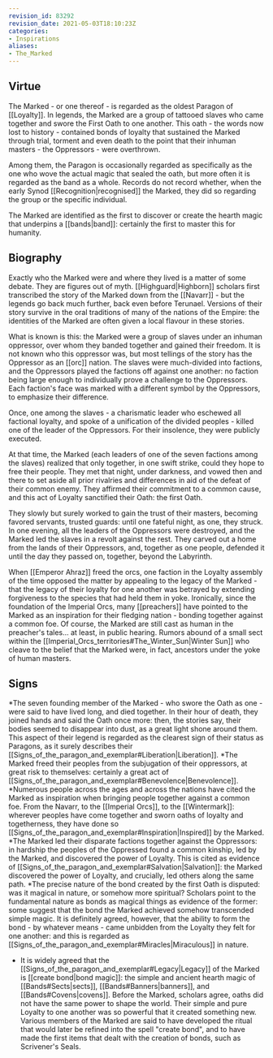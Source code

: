```yaml
---
revision_id: 83292
revision_date: 2021-05-03T18:10:23Z
categories:
- Inspirations
aliases:
- The_Marked
---
```


## Virtue
The Marked - or one thereof - is regarded as the oldest Paragon of [[Loyalty]]. In legends, the Marked are a group of tattooed slaves who came together and swore the First Oath to one another. This oath - the words now lost to history - contained bonds of loyalty that sustained the Marked through trial, torment and even death to the point that their inhuman masters - the Oppressors - were overthrown.

Among them, the Paragon is occasionally regarded as specifically as the one who wove the actual magic that sealed the oath, but more often it is regarded as the band as a whole. Records do not record whether, when the early Synod [[Recognition|recognised]] the Marked, they did so regarding the group or the specific individual.

The Marked are identified as the first to discover or create the hearth magic that underpins a [[bands|band]]: certainly the first to master this for humanity.

## Biography
Exactly who the Marked were and where they lived is a matter of some debate. They are figures out of myth. [[Highguard|Highborn]] scholars first transcribed the story of the Marked down from the [[Navarr]] - but the legends go back much further, back even before Terunael. Versions of their story survive in the oral traditions of many of the nations of the Empire: the identities of the Marked are often given a local flavour in these stories.

What is known is this: the Marked were a group of slaves under an inhuman oppressor, over whom they banded together and gained their freedom. It is not known who this oppressor was, but most tellings of the story has the Oppressor as an [[orc]] nation. The slaves were much-divided into factions, and the Oppressors played the factions off against one another: no faction being large enough to individually prove a challenge to the Oppressors. Each faction's face was marked with a different symbol by the Oppressors, to emphasize their difference.

Once, one among the slaves - a charismatic leader who eschewed all factional loyalty, and spoke of a unification of the divided peoples - killed one of the leader of the Oppressors. For their insolence, they were publicly executed.

At that time, the Marked (each leaders of one of the seven factions among the slaves) realized that only together, in one swift strike, could they hope to free their people. They met that night, under darkness, and vowed then and there to set aside all prior rivalries and differences in aid of the defeat of their common enemy. They affirmed their commitment to a common cause, and this act of Loyalty sanctified their Oath: the first Oath.

They slowly but surely worked to gain the trust of their masters, becoming favored servants, trusted guards: until one fateful night, as one, they struck. In one evening, all the leaders of the Oppressors were destroyed, and the Marked led the slaves in a revolt against the rest. They carved out a home from the lands of their Oppressors, and, together as one people, defended it until the day they passed on, together, beyond the Labyrinth.

When [[Emperor Ahraz]] freed the orcs, one faction in the Loyalty assembly of the time opposed the matter by appealing to the legacy of the Marked - that the legacy of their loyalty for one another was betrayed by extending forgiveness to the species that had held them in yoke. Ironically, since the foundation of the Imperial Orcs, many [[preachers]] have pointed to the Marked as an inspiration for their fledging nation - bonding together against a common foe. Of course, the Marked are still cast as human in the preacher's tales... at least, in public hearing. Rumors abound of a small sect within the [[Imperial_Orcs_territories#The_Winter_Sun|Winter Sun]] who cleave to the belief that the Marked were, in fact, ancestors under the yoke of human masters.

## Signs
*The seven founding member of the Marked - who swore the Oath as one - were said to have lived long, and died together. In their hour of death, they joined hands and said the Oath once more: then, the stories say, their bodies seemed to disappear into dust, as a great light shone around them. This aspect of their legend is regarded as the clearest sign of their status as Paragons, as it surely describes their [[Signs_of_the_paragon_and_exemplar#Liberation|Liberation]].
*The Marked freed their peoples from the subjugation of their oppressors, at great risk to themselves: certainly a great act of [[Signs_of_the_paragon_and_exemplar#Benevolence|Benevolence]].
*Numerous people across the ages and across the nations have cited the Marked as inspiration when bringing people together against a common foe. From the Navarr, to the [[Imperial Orcs]], to the [[Wintermark]]: wherever peoples have come together and sworn oaths of loyalty and togetherness, they have done so [[Signs_of_the_paragon_and_exemplar#Inspiration|Inspired]] by the Marked.
*The Marked led their disparate factions together against the Oppressors: in hardship the peoples of the Oppressed found a common kinship, led by  the Marked, and discovered the power of Loyalty. This is cited as evidence of [[Signs_of_the_paragon_and_exemplar#Salvation|Salvation]]: the Marked discovered the power of Loyalty, and crucially, led others along the same path.
*The precise nature of the bond created by the first Oath is disputed: was it magical in nature, or somehow more spiritual? Scholars point to the fundamental nature as bonds as magical things as evidence of the former: some suggest that the bond the Marked achieved somehow transcended simple magic. It is definitely agreed, however, that the ability to form the bond - by whatever means - came unbidden from the Loyalty they felt for one another: and this is regarded as [[Signs_of_the_paragon_and_exemplar#Miracles|Miraculous]] in nature.
* It is widely agreed that the [[Signs_of_the_paragon_and_exemplar#Legacy|Legacy]] of the Marked is [[create bond|bond magic]]: the simple and ancient hearth magic of [[Bands#Sects|sects]], [[Bands#Banners|banners]], and [[Bands#Covens|covens]]. Before the Marked, scholars agree, oaths did not have the same power to shape the world. Their simple and pure Loyalty to one another was so powerful that it created something new. Various members of the Marked are said to have developed the ritual that would later be refined into the spell "create bond", and to have made the first items that dealt with the creation of bonds, such as Scrivener's Seals.

